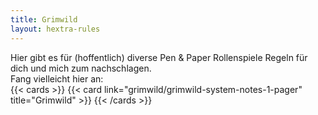 ```yaml
---
title: Grimwild
layout: hextra-rules
---
```


Hier gibt es für (hoffentlich) diverse Pen & Paper Rollenspiele Regeln für dich und mich zum nachschlagen.  
Fang vielleicht hier an:  
{{< cards >}}
  {{< card link="grimwild/grimwild-system-notes-1-pager" title="Grimwild" >}}
{{< /cards >}}